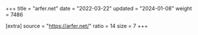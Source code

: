 +++
title = "arfer.net"
date = "2022-03-22"
updated = "2024-01-08"
weight = 7486

[extra]
source = "https://arfer.net/"
ratio = 14
size = 7
+++
